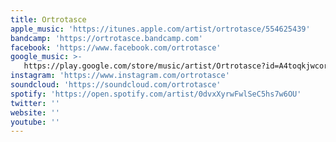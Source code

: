 ```yaml
---
title: Ortrotasce
apple_music: 'https://itunes.apple.com/artist/ortrotasce/554625439'
bandcamp: 'https://ortrotasce.bandcamp.com'
facebook: 'https://www.facebook.com/ortrotasce'
google_music: >-
   https://play.google.com/store/music/artist/Ortrotasce?id=A4toqkjwcorz4nr6aqvhtmwlkqm
instagram: 'https://www.instagram.com/ortrotasce'
soundcloud: 'https://soundcloud.com/ortrotasce'
spotify: 'https://open.spotify.com/artist/0dvxXyrwFwlSeC5hs7w6OU'
twitter: ''
website: ''
youtube: ''
---
```

